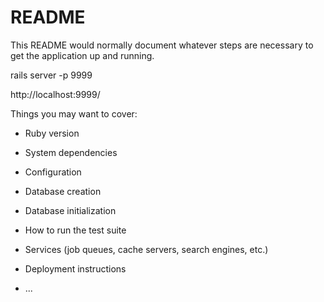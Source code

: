 # README

This README would normally document whatever steps are necessary to get the
application up and running.

rails server -p 9999

http://localhost:9999/

Things you may want to cover:

* Ruby version

* System dependencies

* Configuration

* Database creation

* Database initialization

* How to run the test suite

* Services (job queues, cache servers, search engines, etc.)

* Deployment instructions

* ...
